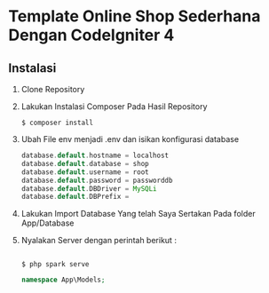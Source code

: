 # Template Online Shop Sederhana Dengan CodeIgniter 4

## Instalasi

1. Clone Repository
2. Lakukan Instalasi Composer Pada Hasil Repository

   ```
   $ composer install
   ```

3. Ubah File env menjadi .env dan isikan konfigurasi database

   ```php
   database.default.hostname = localhost
   database.default.database = shop
   database.default.username = root
   database.default.password = passworddb
   database.default.DBDriver = MySQLi
   database.default.DBPrefix =
   ```

4. Lakukan Import Database Yang telah Saya Sertakan Pada folder App/Database
5. Nyalakan Server dengan perintah berikut :

   ```

   $ php spark serve

   ```

   ```php
   namespace App\Models;
   ```

```

```

